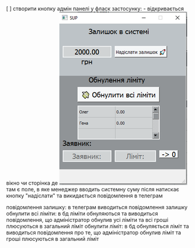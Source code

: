[ ] створити кнопку адмін панелі у фласк застосунку:
    - відкривається вікно чи сторінка де
        ![alt text](image.png)
        там є поле, в яке менеджер вводить системну суму
        після натискає кнопку "надіслати" та викидається повідомлення в телеграм


повідомлення залишку: в телеграм виводиться повідомлення залишку
обнулити всі ліміти: в бд ліміти обнуляються та виводиться повідомлення, що адміністратор обнулив усі ліміти та всі гроші плюсуються в загальний ліміт
обнулити ліміт: в бд обнуляється ліміт та виводиться повідомлення про те, що адміністратор обнулив ліміт та гроші плюсуються в загальний ліміт